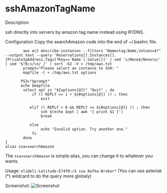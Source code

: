 # sshAmazonTagName

Description

ssh directly into servers by amazon tag name instead using IP/DNS.


Configuration
Copy the searchAmazon code into the end of ~/.bashrc file.


````searchAmazon() {
        aws ec2 describe-instances --filters "Name=tag:Name,Values=$*" --output text --query 'Reservations[].Instances[].[PrivateIpAddress,Tags[?Key==`Name`].Value[]]' | sed 's/None$/None\n/' | sed '$!N;s/\n/ /' | sort -k2 -V > /tmp/aws.txt
        prompt="Please select an instance to SSH: "
        mapfile -t < /tmp/aws.txt options

       PS3="$prompt"
       echo $mapfile
        select opt in "${options[@]}" "Quit" ; do
            if (( REPLY == 1 + ${#options[@]} )) ; then
                exit

           elif (( REPLY > 0 && REPLY <= ${#options[@]} )) ; then
                ssh $(echo $opt | awk '{ print $1 }')
                break

           else
                echo "Invalid option. Try another one."
            fi
        done
}
alias ssa=searchAmazon
````

The ```ssa=searchAmazon```  is simple alias, you can change it to whatever you wants.

Usage:
```eli@eli-Latitude-E7470:/$ ssa Kafka-Broker*```  (You can use asterisk (*) wildcard to do the query more globaly)


Screenshot:
![Screenshot](screenshot.png)
